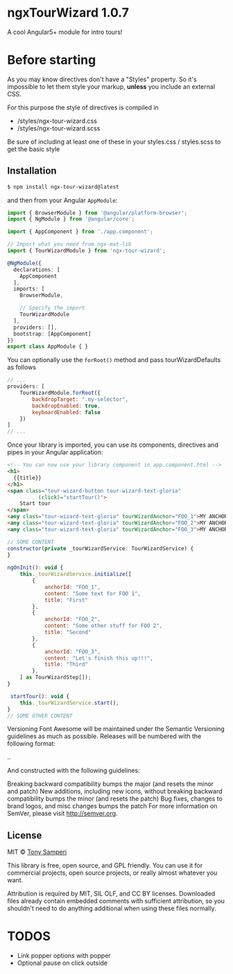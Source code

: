 # ngxTourWizard 1.0.7

A cool Angular5+ module for intro tours!

# Before starting

As you may know directives don't have a "Styles" property.
So it's impossible to let them style your markup,
**unless** you include an external CSS.

For this purpose the style of directives is compiled in

* /styles/ngx-tour-wizard.css
* /styles/ngx-tour-wizard.scss

Be sure of including at least one of these in your styles.css / styles.scss
to get the basic style

## Installation

```bash
$ npm install ngx-tour-wizard@latest
```

and then from your Angular `AppModule`:

```typescript
import { BrowserModule } from '@angular/platform-browser';
import { NgModule } from '@angular/core';

import { AppComponent } from './app.component';

// Import what you need from ngx-mat-lib
import { TourWizardModule } from 'ngx-tour-wizard';

@NgModule({
  declarations: [
    AppComponent
  ],
  imports: [
    BrowserModule,

    // Specify the import
    TourWizardModule
  ],
  providers: [],
  bootstrap: [AppComponent]
})
export class AppModule { }
```

You can optionally use the `forRoot()` method and pass tourWizardDefaults as follows

```js
// ...
providers: [
    TourWizardModule.forRoot({
        backdropTarget: ".my-selector",
        backdropEnabled: true,
        keyboardEnabled: false
    })
]
// ...
```

Once your library is imported, you can use its components, directives and pipes in your Angular application:

```html
<!-- You can now use your library component in app.component.html -->
<h1>
  {{title}}
</h1>
<span class="tour-wizard-button tour-wizard-text-gloria"
          (click)="startTour()">
    Start tour
</span>
<any class="tour-wizard-text-gloria" tourWizardAnchor="FOO_1">MY ANCHOR 1 </any>
<any class="tour-wizard-text-gloria" tourWizardAnchor="FOO_2">MY ANCHOR 2 </any>
<any class="tour-wizard-text-gloria" tourWizardAnchor="FOO_3">MY ANCHOR 3</any>
```

```js
// SOME CONTENT
constructor(private _tourWizardService: TourWizardService) {
}
    
ngOnInit(): void {
    this._tourWizardService.initialize([
        {
            anchorId: "FOO_1",
            content: "Some text for FOO 1",
            title: "First"
        },
        {
            anchorId: "FOO_2",
            content: "Some other stuff for FOO 2",
            title: "Second"
        },
        {
            anchorId: "FOO_3",
            content: "Let's finish this up!!!",
            title: "Third"
        },
    ] as TourWizardStep[]);
}

 startTour(): void {
    this._tourWizardService.start();
}
// SOME OTHER CONTENT
```

Versioning
Font Awesome will be maintained under the Semantic Versioning guidelines as much as possible. Releases will be numbered with the following format:

<major>.<minor>.<patch>

And constructed with the following guidelines:

Breaking backward compatibility bumps the major (and resets the minor and patch)
New additions, including new icons, without breaking backward compatibility bumps the minor (and resets the patch)
Bug fixes, changes to brand logos, and misc changes bumps the patch
For more information on SemVer, please visit http://semver.org.

## License

MIT © [Tony Samperi](mailto:github@tonysamperi.it)

This library is free, open source, and GPL friendly. You can use it for
commercial projects, open source projects, or really almost whatever you want.

Attribution is required by MIT, SIL OLF, and CC BY licenses. Downloaded files already
contain embedded comments with sufficient
attribution, so you shouldn't need to do anything additional when using these
files normally.

# TODOS
* Link popper options with popper
* Optional pause on click outside


